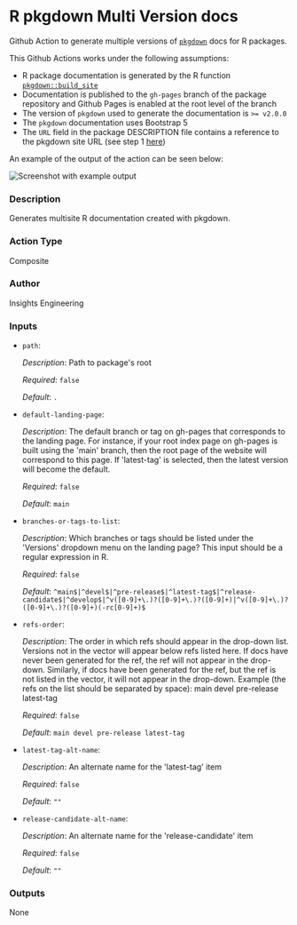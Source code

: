 <!-- BEGIN_ACTION_DOC -->
# R pkgdown Multi Version docs

Github Action to generate multiple versions of [`pkgdown`](https://pkgdown.r-lib.org/) docs for R packages.

This Github Actions works under the following assumptions:

* R package documentation is generated by the R function [`pkgdown::build_site`](https://pkgdown.r-lib.org/reference/build_site.html)
* Documentation is published to the `gh-pages` branch of the package repository and Github Pages is enabled at the root level of the branch
* The version of `pkgdown` used to generate the documentation is `>= v2.0.0`
* The `pkgdown` documentation uses Bootstrap 5
* The `URL` field in the package DESCRIPTION file contains a reference to the pkgdown site URL (see step 1 [here](https://pkgdown.r-lib.org/articles/pkgdown.html#promoting))

An example of the output of the action can be seen below:

![Screenshot with example output](example.png)

### Description
Generates multisite R documentation created with pkgdown.
### Action Type
Composite

### Author
Insights Engineering

### Inputs
* `path`:

  _Description_: Path to package's root

  _Required_: `false`

  _Default_: `.`

* `default-landing-page`:

  _Description_: The default branch or tag on gh-pages that corresponds to the landing page.
For instance, if your root index page on gh-pages is built using the 'main'
branch, then the root page of the website will correspond to this page.
If 'latest-tag' is selected, then the latest version will become the default.


  _Required_: `false`

  _Default_: `main`

* `branches-or-tags-to-list`:

  _Description_: Which branches or tags should be listed under the 'Versions' dropdown menu on the landing page? This input should be a regular expression in R.

  _Required_: `false`

  _Default_: `^main$|^devel$|^pre-release$|^latest-tag$|^release-candidate$|^develop$|^v([0-9]+\.)?([0-9]+\.)?([0-9]+)|^v([0-9]+\.)?([0-9]+\.)?([0-9]+)(-rc[0-9]+)$`

* `refs-order`:

  _Description_: The order in which refs should appear in the drop-down list. Versions not in the vector
will appear below refs listed here.
If docs have never been generated for the ref, the ref will not appear in the
drop-down. Similarly, if docs have been generated for the ref, but the ref is not
listed in the vector, it will not appear in the drop-down.
Example (the refs on the list should be separated by space):
main devel pre-release latest-tag


  _Required_: `false`

  _Default_: `main devel pre-release latest-tag`

* `latest-tag-alt-name`:

  _Description_: An alternate name for the 'latest-tag' item

  _Required_: `false`

  _Default_: `""`

* `release-candidate-alt-name`:

  _Description_: An alternate name for the 'release-candidate' item

  _Required_: `false`

  _Default_: `""`

### Outputs
None
<!-- END_ACTION_DOC -->
